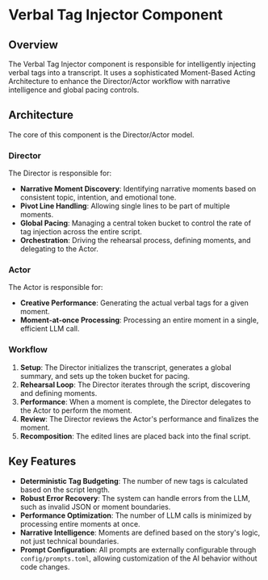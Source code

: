 # Verbal Tag Injector Component

## Overview

The Verbal Tag Injector component is responsible for intelligently injecting verbal tags into a transcript. It uses a sophisticated Moment-Based Acting Architecture to enhance the Director/Actor workflow with narrative intelligence and global pacing controls.

## Architecture

The core of this component is the Director/Actor model.

### Director

The Director is responsible for:
-   **Narrative Moment Discovery**: Identifying narrative moments based on consistent topic, intention, and emotional tone.
-   **Pivot Line Handling**: Allowing single lines to be part of multiple moments.
-   **Global Pacing**: Managing a central token bucket to control the rate of tag injection across the entire script.
-   **Orchestration**: Driving the rehearsal process, defining moments, and delegating to the Actor.

### Actor

The Actor is responsible for:
-   **Creative Performance**: Generating the actual verbal tags for a given moment.
-   **Moment-at-once Processing**: Processing an entire moment in a single, efficient LLM call.

### Workflow

1.  **Setup**: The Director initializes the transcript, generates a global summary, and sets up the token bucket for pacing.
2.  **Rehearsal Loop**: The Director iterates through the script, discovering and defining moments.
3.  **Performance**: When a moment is complete, the Director delegates to the Actor to perform the moment.
4.  **Review**: The Director reviews the Actor's performance and finalizes the moment.
5.  **Recomposition**: The edited lines are placed back into the final script.

## Key Features

-   **Deterministic Tag Budgeting**: The number of new tags is calculated based on the script length.
-   **Robust Error Recovery**: The system can handle errors from the LLM, such as invalid JSON or moment boundaries.
-   **Performance Optimization**: The number of LLM calls is minimized by processing entire moments at once.
-   **Narrative Intelligence**: Moments are defined based on the story's logic, not just technical boundaries.
-   **Prompt Configuration**: All prompts are externally configurable through `config/prompts.toml`, allowing customization of the AI behavior without code changes.

